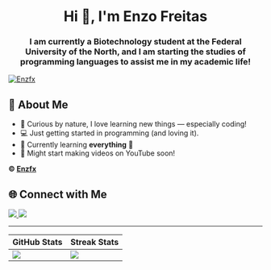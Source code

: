 <h1 align="center">Hi 👋, I'm Enzo Freitas</h1>
<h3 align="center">I am currently a Biotechnology student at the Federal University of the North, and I am starting the studies of programming languages to assist me in my academic life!</h3>

<p align="left"> <a href="https://x.com/enzfsz" target="blank"><img src="https://img.shields.io/twitter/follow/Enzfsz?logo=x&style=for-the-badge" alt="Enzfx"/></a> </p>

## 🚀 About Me

- 🧠 Curious by nature, I love learning new things — especially coding!
- 💻 Just getting started in programming (and loving it).
- 🌱 Currently learning **everything** 🤪
- 🎥 Might start making videos on YouTube soon!

**© [Enzfx](https://github.com/Enzfx)**

## 🌐 Connect with Me

<p align="left">
  <a href="https://www.instagram.com/enzfrx/" target="_blank">
    <img src="https://img.shields.io/badge/Instagram-100000?style=for-the-badge&logo=instagram&logoColor=pink"/>
  </a>
  <a href="https://discord.gg/afNuY78PCK" target="_blank">
    <img src="https://img.shields.io/badge/Join%20my%20Discord-5865F2?style=for-the-badge&logo=discord&logoColor=white" />
  </a>
</p>

---

| GitHub Stats | Streak Stats |
|--------------|--------------|
| <img src="https://github-readme-stats.vercel.app/api?username=Enzfx&show_icons=true&theme=tokyonight&locale=en" /> | <img src="https://github-readme-streak-stats.herokuapp.com/?user=enzfx&theme=tokyonight&hide_border=true" /> |


